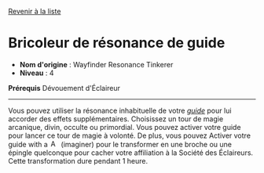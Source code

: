 [Revenir à la liste](list.md)

# Bricoleur de résonance de guide

 * **Nom d'origine** : Wayfinder Resonance Tinkerer
 * **Niveau** : 4


<p><span id="ctl00_MainContent_DetailedOutput"><strong>Prérequis</strong> Dévouement d'Éclaireur<br></span></p>
<hr>
<p>Vous pouvez utiliser la résonance inhabituelle de votre <a href="https://2e.aonprd.com/Equipment.aspx?ID=470"><em>guide</em></a> pour lui accorder des effets supplémentaires. Choisissez un tour de magie arcanique, divin, occulte ou primordial. Vous pouvez activer votre guide pour lancer ce tour de magie à volonté. De plus, vous pouvez Activer votre guide with a <img class="actionlight" style="height: 15px; padding: 0px 2px 0px 2px;" src="https://2e.aonprd.com/Images/Actions/OneAction_I.png" alt="Action unique"> (imaginer) pour le transformer en une broche ou une épingle quelconque pour cacher votre affiliation à la Société des Éclaireurs. Cette transformation dure pendant 1 heure.&nbsp;</p>